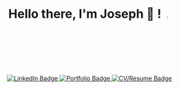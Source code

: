 <div align="center">
  <h1> Hello there, I'm Joseph 👋 !    <img src="https://media.tenor.com/G1VOo6fVsn4AAAAC/keyboard-type.gif" width="3%"/>
  </h1>
  <div id="badges">
    <a href="https://www.linkedin.com/in/josephbeasse/">
      <img src="https://img.shields.io/badge/LinkedIn-informational?style=for-the-badge&logo=linkedin&logoColor=white" alt="LinkedIn Badge" />
    </a>
    <a href="https://www.josephbeasse.fr">
      <img src="https://img.shields.io/badge/Portfolio-critical?style=for-the-badge" alt="Portfolio Badge" />
    </a>
    <a href="https://josephbeasse.fr/CV:Resume_BEASSE_JOSEPH_ENG.pdf">
      <img src="https://img.shields.io/badge/-Resume%2FCV-success?style=for-the-badge" alt="CV/Resume Badge" />
    </a>
  </div>
  <br>

  
</div>

